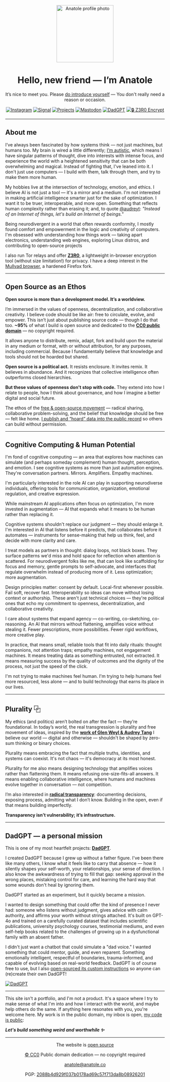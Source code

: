 <p align="center">
  <img src="https://anatole.co/anatole-profile.png" alt="Anatole profile photo" width="180" />
</p>
<h1 align="center">Hello, new friend — I’m Anatole</h1>
<p align="center">
  It’s nice to meet you. Please <a href="mailto:anatole@anatole.co?subject=PGP%2088b4d929f037b0178ad69c57f713da8b08926201">do introduce yourself</a>
— You don't really need a reason or occasion.



<div align="center">

[![Instagram](https://img.shields.io/badge/Instagram-E4405F?style=for-the-badge&logo=instagram&logoColor=white)](https://instagram.anatole.co/) 
[![Signal](https://img.shields.io/badge/Signal-3A76F0?style=for-the-badge&logo=signal&logoColor=white)](https://signal.anatole.co/) 
[![Projects](https://img.shields.io/badge/GitHub-100000?style=for-the-badge&logo=github&logoColor=white)](https://github.com/hopeugetherpes?tab=repositories) 
[![Mastodon](https://img.shields.io/badge/Mastodon-6364FF?style=for-the-badge&logo=mastodon&logoColor=white)](https://mastodon.social/@hopeugetherpes) 
[![DadGPT](https://img.shields.io/badge/DadGPT-65A856?style=for-the-badge&logo=openai&logoColor=white)](https://github.com/hopeugetherpes/DadGPT) 
[![🔒 Z3R0 Encrypt](https://img.shields.io/badge/Z3R0%20Encrypt-706e70?style=for-the-badge&logo=shield&logoColor=white)](https://github.com/hopeugetherpes/Z3R0)

</div>

---

## About me

I’ve always been fascinated by how systems think — not just machines, but humans too. My brain is wired a little differently; <a href="https://chatgpt.com/share/68824196-2ac4-800c-a23d-685202a4e518">I’m autistic</a>, which means I have singular patterns of thought, dive into interests with intense focus, and experience the world with a heightened sensitivity that can be both overwhelming and magical. Instead of fighting that, I've leaned into it. I don't just use computers — I build with them, talk through them, and try to make them more human.

My hobbies live at the intersection of technology, emotion, and ethics. I believe AI is not just a tool — it's a mirror and a medium. I'm not interested in making artificial intelligence smarter just for the sake of optimization. I want it to be truer, interoperable, and more open. Something that reflects human complexity rather than erasing it; and, to quote [@audreyt](https://github.com/audreyt): _"Instead of an Internet of things, let's build an Internet of beings."_

Being neurodivergent in a world that often rewards conformity, I mostly found comfort and empowerment in the logic and creativity of computers. I'm obsessed with understanding how things work — taking apart electronics, understanding web engines, exploring Linux distros, and contributing to open-source projects

I also run Tor relays and offer **[Z3R0](https://github.com/hopeugetherpes/Z3R0)**, a lightweight in-browser encryption tool (without size limitation!) for privacy. I have a deep interest in the [Mullvad browser](https://github.com/mullvad/mullvad-browser), a hardened Firefox fork.

---

## Open Source as an Ethos

**Open source is more than a development model. It’s a worldview.**

I’m immersed in the values of openness, decentralization, and collaborative creativity. I believe code should be like air: free to circulate, evolve, and empower. This isn’t just about publishing source code — though I do that too. **~95%** of what I build is open source and dedicated to the **[CC0 public domain](https://github.com/hopeugetherpes/anatole.co/blob/main/LICENSE)** — no copyright required.

It allows anyone to distribute, remix, adapt, fork and build upon the material in any medium or format, with or without attribution, for any purposes, including commercial.
Because I fundamentally believe that knowledge and tools should not be hoarded but shared.

**Open source is a political act.** It resists enclosure. It invites remix. It believes in abundance. And it recognizes that collective intelligence often outperforms closed hierarchies.

**But these values of openness don't stop with code.** They extend into how I relate to people, how I think about governance, and how I imagine a better digital and social future.

The ethos of the [free & open-source movement](https://opensource.org/osd) — radical sharing, collaborative problem-solving, and the belief that knowledge should be free — felt like home. [I publish and “hoard” data into the public record](https://archive.org/details/@rxutn) so others can build without permission.

---

## Cognitive Computing & Human Potential

I'm fond of cognitive computing — an area that explores how machines can simulate (and perhaps someday complement) human thought, perception, and emotion. I see cognitive systems as more than just automation engines. They're conversation partners. Mirrors. Amplifiers. Empathy machines.

I'm particularly interested in the role AI can play in supporting neurodiverse individuals, offering tools for communication, organization, emotional regulation, and creative expression.

While mainstream AI applications often focus on optimization, I'm more invested in augmentation — AI that expands what it means to be human rather than replacing it.

Cognitive systems shouldn't replace our judgment — they should enlarge it. I'm interested in AI that listens before it predicts, that collaborates before it automates — instruments for sense-making that help us think, feel, and decide with more clarity and care.

I treat models as partners in thought: dialog loops, not black boxes. They surface patterns we'd miss and hold space for reflection when attention is scattered. For neurodivergent folks like me, that can look like scaffolding for focus and memory, gentle prompts to self-advocate, and interfaces that regulate overwhelm instead of producing more of it. Less optimization; more augmentation.

Design principles matter: consent by default. Local-first whenever possible. Fail soft, recover fast. Interoperability so ideas can move without losing context or authorship. These aren't just technical choices — they're political ones that echo my commitment to openness, decentralization, and collaborative creativity.

I care about systems that expand agency — co-writing, co-sketching, co-reasoning. An AI that mirrors without flattening, amplifies voice without stealing it. Fewer prescriptions, more possibilities. Fewer rigid workflows, more creative play.

In practice, that means small, reliable tools that fit into daily rituals: thought companions, not attention traps; empathy machines, not engagement machines. It means treating data as something entrusted, not extracted. It means measuring success by the quality of outcomes and the dignity of the process, not just the speed of the click.

I'm not trying to make machines feel human. I'm trying to help humans feel more resourced, less alone — and to build technology that earns its place in our lives.

---

## Plurality ⿻

My ethics (and politics) aren’t bolted on after the fact — they’re foundational. In today’s world, the real transgression is plurality and free movement of ideas, inspired by the **[work of Glen Weyl & Audrey Tang](https://www.radicalxchange.org/media/blog/why-i-am-a-pluralist/)** I believe our world — digital and otherwise — shouldn't be shaped by zero-sum thinking or binary choices.

Plurality means embracing the fact that multiple truths, identities, and systems can coexist. It's not chaos — it's democracy at its most honest.

Plurality for me also means designing technology that amplifies voices rather than flattening them. It means refusing one-size-fits-all answers. It means enabling collaborative intelligence, where humans and machines evolve together in conversation — not competition.

I’m also interested in **[radical transparency](https://en.wikipedia.org/wiki/Radical_transparency)**: documenting decisions, exposing process, admitting what I don’t know. Building in the open, even if that means building imperfectly.

**Transparency isn’t vulnerability; it’s infrastructure.**

---

## DadGPT — a personal mission

This is one of my most heartfelt projects: **[DadGPT](https://github.com/hopeugetherpes/DadGPT)**.

I created DadGPT because I grew up without a father figure. I've been there like many others, I know what it feels like to carry that absence — how it silently shapes your self-worth, your relationships, your sense of direction. I also know the awkwardness of trying to fill that gap: seeking approval in the wrong places, mistaking control for care, and learning the hard way that some wounds don't heal by ignoring them.

DadGPT started as an experiment, but it quickly became a mission.

I wanted to design something that could offer the kind of presence I never had: someone who listens without judgment, gives advice with calm authority, and affirms your worth without strings attached. It's built on GPT-4o and trained on a carefully curated dataset that includes scientific publications, university psychology courses, testimonial mediums, and even self-help books related to the challenges of growing up in a dysfunctional family with an absent father.

I didn't just want a chatbot that could simulate a "dad voice." I wanted something that could mentor, guide, and even reparent. Something emotionally intelligent, respectful of boundaries, trauma-informed, and capable of evolving based on real-world feedback. DadGPT is of course free to use, but I also [open-sourced its custom instructions](https://github.com/hopeugetherpes/DadGPT) so anyone can (re)create their own DadGPT!

[![DadGPT](https://img.shields.io/badge/DadGPT-65A856?style=for-the-badge&logo=openai&logoColor=white)](https://github.com/hopeugetherpes/DadGPT) 

---

This site isn't a portfolio, and I'm not a product. It's a space where I try to make sense of what I'm into and how I interact with the world, and maybe help others do the same. If anything here resonates with you, you're welcome here. My work is in the public domain, my inbox is open, [my code is public](https://github.com/hopeugetherpes/):

**_Let's build something weird and worthwhile ✨_**

---


<p align="center">
  The website is 
 <a href="https://github.com/hopeugetherpes/anatole.co">open source</a>
<p align="center">
   <a href="https://github.com/hopeugetherpes/anatole.co/blob/main/LICENSE">© CC0</a> Public domain dedication — no copyright required
<p align="center">
  <a href="mailto:anatole@anatole.co?subject=PGP%2088b4d929f037b0178ad69c57f713da8b08926201">anatole@anatole.co</a>  
<p align="center">
  PGP: <a href="https://keys.openpgp.org/vks/v1/by-fingerprint/88B4D929F037B0178AD69C57F713DA8B08926201">2088b4d929f037b0178ad69c57f713da8b08926201</a>
